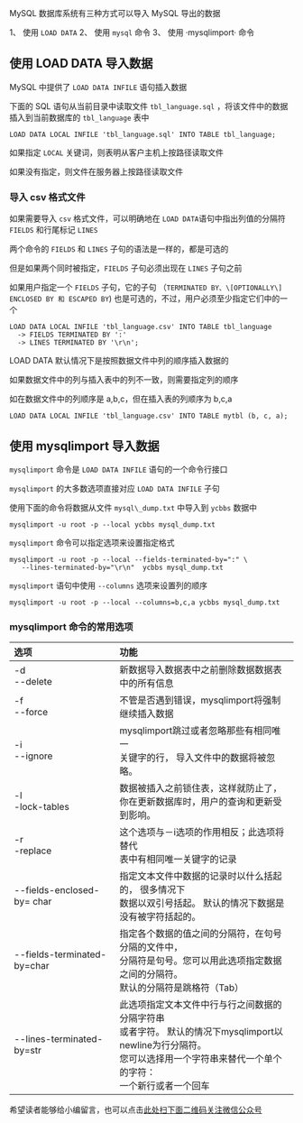 MySQL 数据库系统有三种方式可以导入 MySQL 导出的数据

1、  使用 `LOAD DATA`
2、  使用 `mysql` 命令
3、  使用 ·mysqlimport· 命令

## 使用 LOAD DATA 导入数据 ##

MySQL 中提供了 `LOAD DATA INFILE` 语句插入数据

下面的 SQL 语句从当前目录中读取文件 `tbl_language.sql` ，将该文件中的数据插入到当前数据库的 `tbl_language` 表中

```
LOAD DATA LOCAL INFILE 'tbl_language.sql' INTO TABLE tbl_language;
```

如果指定 `LOCAL` 关键词，则表明从客户主机上按路径读取文件

如果没有指定，则文件在服务器上按路径读取文件

### 导入 csv 格式文件 ###

如果需要导入 `csv` 格式文件，可以明确地在 `LOAD DATA`语句中指出列值的分隔符 `FIELDS` 和行尾标记 `LINES`

两个命令的 `FIELDS` 和 `LINES` 子句的语法是一样的，都是可选的

但是如果两个同时被指定，`FIELDS` 子句必须出现在 `LINES` 子句之前

如果用户指定一个 `FIELDS` 子句，它的子句 （`TERMINATED BY、\[OPTIONALLY\] ENCLOSED BY 和 ESCAPED BY`) 也是可选的，不过，用户必须至少指定它们中的一个

```
LOAD DATA LOCAL INFILE 'tbl_language.csv' INTO TABLE tbl_language
  -> FIELDS TERMINATED BY ':'
  -> LINES TERMINATED BY '\r\n';
```

LOAD DATA 默认情况下是按照数据文件中列的顺序插入数据的

如果数据文件中的列与插入表中的列不一致，则需要指定列的顺序

如在数据文件中的列顺序是 a,b,c，但在插入表的列顺序为 b,c,a

```
LOAD DATA LOCAL INFILE 'tbl_language.csv' INTO TABLE mytbl (b, c, a);
```

## 使用 mysqlimport 导入数据 ##

`mysqlimport` 命令是 `LOAD DATA INFILE` 语句的一个命令行接口

`mysqlimport` 的大多数选项直接对应 `LOAD DATA INFILE` 子句

使用下面的命令将数据从文件 `mysql\_dump.txt` 中导入到 `ycbbs` 数据中

```
mysqlimport -u root -p --local ycbbs mysql_dump.txt
```

`mysqlimport` 命令可以指定选项来设置指定格式

```
mysqlimport -u root -p --local --fields-terminated-by=":" \
   --lines-terminated-by="\r\n"  ycbbs mysql_dump.txt
```

`mysqlimport` 语句中使用 `--columns` 选项来设置列的顺序

```
mysqlimport -u root -p --local --columns=b,c,a ycbbs mysql_dump.txt
```

### mysqlimport 命令的常用选项 ###

<table> 
 <thead> 
  <tr> 
   <th align="left">选项</th> 
   <th align="left">功能</th> 
  </tr> 
 </thead> 
 <tbody> 
  <tr> 
   <td align="left">-d <br>--delete</td> 
   <td align="left">新数据导入数据表中之前删除数据数据表中的所有信息</td> 
  </tr> 
  <tr> 
   <td align="left">-f <br>--force</td> 
   <td align="left">不管是否遇到错误，mysqlimport将强制继续插入数据</td> 
  </tr> 
  <tr> 
   <td align="left">-i <br>--ignore</td> 
   <td align="left">mysqlimport跳过或者忽略那些有相同唯一<br> 关键字的行， 导入文件中的数据将被忽略。</td> 
  </tr> 
  <tr> 
   <td align="left">-l <br>-lock-tables</td> 
   <td align="left">数据被插入之前锁住表，这样就防止了，<br> 你在更新数据库时，用户的查询和更新受到影响。</td> 
  </tr> 
  <tr> 
   <td align="left">-r <br>-replace</td> 
   <td align="left">这个选项与－i选项的作用相反；此选项将替代<br> 表中有相同唯一关键字的记录</td> 
  </tr> 
  <tr> 
   <td align="left">--fields-enclosed-by= char</td> 
   <td align="left">指定文本文件中数据的记录时以什么括起的， 很多情况下<br> 数据以双引号括起。 默认的情况下数据是没有被字符括起的。</td> 
  </tr> 
  <tr> 
   <td align="left">--fields-terminated-by=char</td> 
   <td align="left">指定各个数据的值之间的分隔符，在句号分隔的文件中，<br> 分隔符是句号。您可以用此选项指定数据之间的分隔符。<br> 默认的分隔符是跳格符（Tab）</td> 
  </tr> 
  <tr> 
   <td align="left">--lines-terminated-by=str</td> 
   <td align="left">此选项指定文本文件中行与行之间数据的分隔字符串<br> 或者字符。 默认的情况下mysqlimport以newline为行分隔符。<br> 您可以选择用一个字符串来替代一个单个的字符：<br> 一个新行或者一个回车</td> 
  </tr> 
 </tbody> 
</table>

希望读者能够给小编留言，也可以点击[此处扫下面二维码关注微信公众号](https://www.ycbbs.vip/?p=28 "此处扫下面二维码关注微信公众号")